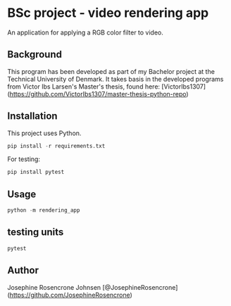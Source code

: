 # BSc project - video rendering app

An application for applying a RGB color filter to video. 

## Background


This program has been developed as part of my Bachelor project at the Technical University of Denmark. It takes basis in the developed programs from Victor Ibs Larsen's Master's thesis, found here: [VictorIbs1307] (https://github.com/VictorIbs1307/master-thesis-python-repo)

## Installation

This project uses Python. 

```python
pip install -r requirements.txt
```

For testing:

```python
pip install pytest
```

## Usage

```python
python -m rendering_app
```

## testing units

```python
pytest
```

## Author

Josephine Rosencrone Johnsen [@JosephineRosencrone] (https://github.com/JosephineRosencrone)